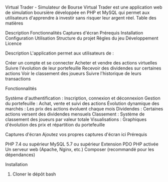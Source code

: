 Virtual Trader - Simulateur de Bourse
Virtual Trader est une application web de simulation boursière développée en PHP et MySQL qui permet aux utilisateurs d'apprendre à investir sans risquer leur argent réel.
Table des matières

Description
Fonctionnalités
Captures d'écran
Prérequis
Installation
Configuration
Utilisation
Structure du projet
Règles du jeu
Développement
Licence

Description
L'application permet aux utilisateurs de :

Créer un compte et se connecter
Acheter et vendre des actions virtuelles
Suivre l'évolution de leur portefeuille
Recevoir des dividendes sur certaines actions
Voir le classement des joueurs
Suivre l'historique de leurs transactions

Fonctionnalités

Système d'authentification : Inscription, connexion et déconnexion
Gestion du portefeuille : Achat, vente et suivi des actions
Évolution dynamique des marchés : Les prix des actions évoluent chaque mois
Dividendes : Certaines actions versent des dividendes mensuels
Classement : Système de classement des joueurs par valeur totale
Visualisations : Graphiques d'évolution des prix et répartition du portefeuille

Captures d'écran
Ajoutez vos propres captures d'écran ici
Prérequis

PHP 7.4 ou supérieur
MySQL 5.7 ou supérieur
Extension PDO PHP activée
Un serveur web (Apache, Nginx, etc.)
Composer (recommandé pour les dépendances)

Installation
1. Cloner le dépôt
bash
